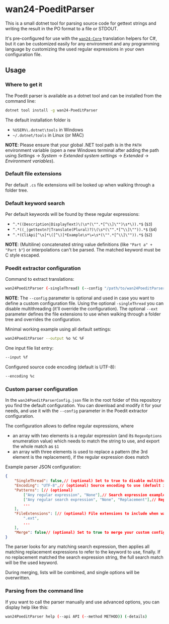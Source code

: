 # wan24-PoeditParser

This is a small dotnet tool for parsing source code for gettext strings and 
writing the result in the PO format to a file or STDOUT.

It's pre-configured for use with the 
[`wan24-Core`](https://github.com/WAN-Solutions/wan24-Core) translation 
helpers for C#, but it can be customized easily for any environment and any 
programming language by customizing the used regular expressions in your own 
configuration file.

## Usage

### Where to get it

The Poedit parser is available as a dotnet tool and can be installed from the 
command line:

```bash
dotnet tool install -g wan24-PoeditParser
```

The default installation folder is 

- `%USER%\.dotnet\tools` in Windows
- `~/.dotnet/tools` in Linux (or MAC)

**NOTE**: Please ensure that your global .NET tool path is in the `PATH` 
environment variable (open a new Windows terminal after adding the path using 
_Settings_ -> _System_ -> _Extended system settings_ -> _Extended_ -> 
_Environment variables_).

### Default file extensions

Per default `.cs` file extensions will be looked up when walking through a 
folder tree.

### Default keyword search

Per default keywords will be found by these regular expressions:

- `^.*((Description|DisplayText)\(\s*(\"".*[^\\]\"")\s*\)).*$` (`$3`)
- `^.*((_|gettextn?|Translate(Plural)?)\(\s*(\"".*[^\\]\"")).*$` (`$4`)
- `^.*(CliApi[^\s]*\([^\)]*Example\s*\=\s*(\"".*[^\\]\"")).*$` (`$2`)

**NOTE**: (Multiline) concatenated string value definitions (like 
`"Part a" + "Part b"`) or interpolations can't be parsed. The matched keyword 
must be C style escaped.

### Poedit extractor configuration

Command to extract translations:

```bash
wan24PoeditParser (-singleThread) (--config "/path/to/wan24PoeditParserConfig.json") (--ext ".ext" ...) --output %o %C %F
```

**NOTE**: The `--config` parameter is optional and used in case you want to 
define a custom configuration file. Using the optional `-singleThread` you can 
disable multithreading (it'll override the configuration). The optional 
`--ext` parameter defines the file extensions to use when walking through a 
folder tree and overrides the configuration.

Minimal working example using all default settings:

```bash
wan24PoeditParser --output %o %C %F
```

One input file list entry:

```bash
--input %f
```

Configured source code encoding (default is UTF-8):

```bash
--encoding %c
```

### Custom parser configuration

In the `wan24PoeditParserConfig.json` file in the root folder of this 
repository you find the default configuration. You can download and modify it 
for your needs, and use it with the `--config` parameter in the Poedit 
extractor configuration.

The configuration allows to define regular expressions, where

- an array with two elements is a regular expression (and its `RegexOptions` 
enumeration value) which needs to match the string to use, and export the 
whole match as `$1`
- an array with three elements is used to replace a pattern (the 3rd element 
is the replacement), if the regular expression does match

Example parser JSON configuration:

```json
{
	"SingleThread": false,// (optional) Set to true to disable multithreading (may be overridden by -singleThread)
	"Encoding": "UTF-8",// (optional) Source encoding to use (default is UTF-8; may be overridden by --encoding)
	"Patterns": [// (optional)
		["Any regular expression", "None"],// Search expression example
		["Any regular search expression", "None", "Replacement"],// Replacement expression example
		...
	],
	"FileExtensions": [// (optional) File extensions to include when walking through a folder tree (may be overridden by --ext)
		".ext",
		...
	],
	"Merge": false// (optional) Set to true to merge your custom configuration with the default configuration
}
```

The parser looks for any matching search expression, then applies all matching 
replacement expressions to refer to the keyword to use, finally. If no 
replacement matched the search expression string, the full search match will 
be the used keyword.

During merging, lists will be combined, and single options will be overwritten.

### Parsing from the command line

If you want to call the parser manually and use advanced options, you can 
display help like this:

```bash
wan24PoeditParser help (--api API (--method METHOD)) (-details)
```
